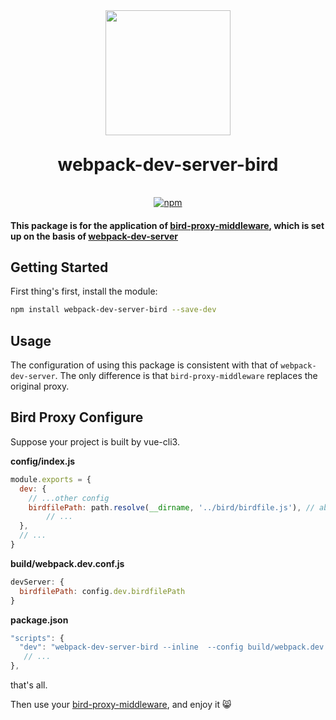 <div align="center">
  <a href="https://github.com/AngusYang9/webpack-dev-server-bird">
    <img width="200" height="200" src="https://webpack.js.org/assets/icon-square-big.svg">
  </a>
</div>

<h1 align="center" style="margin: 30px 0 35px;">webpack-dev-server-bird</h1>
<p align="center">
  <a href="https://www.npmjs.com/package/webpack-dev-server-bird"><img alt="npm" src="https://img.shields.io/npm/v/webpack-dev-server-bird"></a>
</p>

#### This package is for the application of [bird-proxy-middleware](https://www.npmjs.com/package/bird-proxy-middleware), which is set up on the basis of [webpack-dev-server](https://npmjs.com/package/webpack-dev-server)

## Getting Started

First thing's first, install the module:

```bash
npm install webpack-dev-server-bird --save-dev
```

## Usage

The configuration of using this package is consistent with that of `webpack-dev-server`. The only difference is that `bird-proxy-middleware` replaces the original proxy.

## Bird Proxy Configure

Suppose your project is built by vue-cli3.

**config/index.js**

```javascript
module.exports = {
  dev: {
    // ...other config
    birdfilePath: path.resolve(__dirname, '../bird/birdfile.js'), // absolute path ！！！
		// ...
  },
  // ...
}  
```

**build/webpack.dev.conf.js**

```javascript
devServer: {
  birdfilePath: config.dev.birdfilePath
}
```

**package.json**

```javascript
"scripts": {
  "dev": "webpack-dev-server-bird --inline  --config build/webpack.dev.conf.js",
   // ...
},
```

that's all.

Then use your [bird-proxy-middleware](https://www.npmjs.com/package/bird-proxy-middleware), and enjoy it 😸
